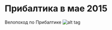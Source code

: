 # Прибалтика в мае 2015
Велопоход по Прибалтике
![alt tag](http://2.bp.blogspot.com/-TH2Q70ktag4/Ti-PMba2FaI/AAAAAAAAEGE/amB803N6GGg/s1600/Nato-to-Baltic-2.jpg)
